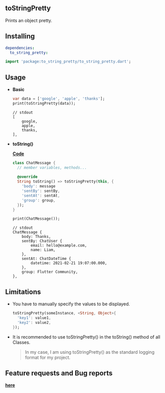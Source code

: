 ## toStringPretty

Prints an object pretty.

## Installing

```yaml
dependencies:
  to_string_pretty:
```

```dart
import 'package:to_string_pretty/to_string_pretty.dart';
```

## Usage

- **Basic**

  ```dart
  var data = ['google', 'apple', 'thanks'];
  print(toStringPretty(data));
  ```

  ```
  // stdout
  [
      google,
      apple,
      thanks,
  ],
  ```

- **toString()** 

  [**Code**](https://github.com/pubmskim/to_string_pretty/blob/main/example/to_string_pretty_example.dart)

  ```dart
  class ChatMessage {
    // member variables, methods...
    
    @override
    String toString() => toStringPretty(this, {
      'body': message
      'sentBy': sentBy,
      'sentAt': sentAt,
      'group': group,
    });
  }
  
  print(ChatMessage());
  ```

  ```
  // stdout
  ChatMessage {
      body: Thanks,
      sentBy: ChatUser {
          email: hello@example.com,
          name: Liam,
      },
      sentAt: ChatDateTime {
          datetime: 2021-02-21 19:07:00.000,
      },
      group: Flutter Community,
  },
  ```



## Limitations

- You have to manually specify the values to be displayed.

  ```dart
  toStringPretty(someInstance, <String, Object>{
  	'key1': value1,
  	'key2': value2,
  });
  ```

- It is recommended to use toStringPretty() in the toString() method of all Classes.

  > In my case, I am using toStringPretty() as the standard logging format for my project. 



## Feature requests and Bug reports

**[here](https://github.com/pubmskim/to_string_pretty/issues)**